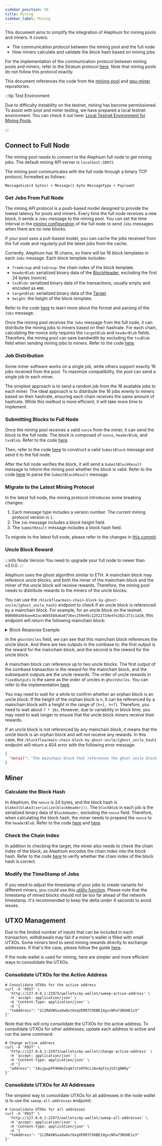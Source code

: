 ```yaml
---
sidebar_position: 50
title: Mining
sidebar_label: Mining
---
```



This document aims to simplify the integration of Alephium for mining pools and miners. It covers:

- The communication protocol between the mining pool and the full node
- How miners calculate and validate the block hash based on mining jobs

For the implementation of the communication protocol between mining pools and miners, refer to the Stratum protocol [here](/mining/alephium-stratum.md). Note that mining pools do not follow this protocol exactly.

This document references the code from the [mining-pool](https://github.com/alephium/mining-pool) and [gpu-miner](https://github.com/alephium/gpu-miner) repositories.

:::tip Test Environment

Due to difficulty instability on the testnet, mining has become permissioned. To assist with pool and miner testing, we have prepared a local testnet environment. You can check it out here: [Local Testnet Environment for Mining Pools](https://github.com/alephium/alephium-stack/tree/master/mining-pool-local-testnet).

:::

## Connect to Full Node

The mining pool needs to connect to the Alephium full node to get mining jobs. The default mining API server is `localhost:10973`.

The mining pool communicates with the full node through a binary TCP protocol, formatted as follows:

```
MessageSize(4 bytes) + Message(1 byte MessageType + Payload)
```

### Get Jobs From Full Node

The mining API protocol is a push-based model designed to provide the lowest latency for pools and miners. Every time the full node receives a new block, it sends a `Jobs` message to the mining pool. You can set the time interval in the [mining configuration](https://github.com/alephium/alephium/blob/master/flow/src/main/resources/system_prod.conf.tmpl#L6) of the full node to send `Jobs` messages when there are no new blocks.

If your pool uses a pull-based model, you can cache the jobs received from the full node and regularly pull the latest jobs from the cache.

Currently, Alephium has 16 chains, so there will be 16 block templates in each `Jobs` message. Each block template includes:

- `fromGroup` and `toGroup`: the chain index of the block template.
- `headerBlob`: serialized binary data of the [BlockHeader](https://github.com/alephium/alephium/blob/master/protocol/src/main/scala/org/alephium/protocol/model/BlockHeader.scala#L28), excluding the first 24 bytes (nonce).
- `txsBlob`: serialized binary data of the transactions, usually empty and encoded as `#00`.
- `targetBlob`: serialized binary data of the [Target](https://github.com/alephium/alephium/blob/master/protocol/src/main/scala/org/alephium/protocol/model/Target.scala#L32).
- `height`: the height of the block template.

Refer to the code [here](https://github.com/alephium/mining-pool/blob/master/lib/messages.js) to learn more about the format and parsing of the `Jobs` message.

Once the mining pool receives the `Jobs` message from the full node, it can distribute the mining jobs to miners based on their hashrate. For each chain, calculating the nonce only requires the `targetBlob` and `headerBlob` fields. Therefore, the mining pool can save bandwidth by excluding the `txsBlob` field when sending mining jobs to miners. Refer to the code [here](https://github.com/alephium/mining-pool/blob/master/lib/blockTemplate.js#L51).

### Job Distribution

Some miner software works on a single job, while others support exactly 16 jobs received from the pool. To maximize compatibility, the pool can send a single job to each miner.

The simplest approach is to send a random job from the 16 available jobs to each miner. The ideal approach is to distribute the 16 jobs evenly to miners based on their hashrate, ensuring each chain receives the same amount of hashrate. While this method is more efficient, it will take more time to implement.

### Submitting Blocks to Full Node

Once the mining pool receives a valid `nonce` from the miner, it can send the block to the full node. The block is composed of `nonce`, `headerBlob`, and `txsBlob`. Refer to the code [here](https://github.com/alephium/mining-pool/blob/master/lib/pool.js#L119).

Then, refer to the code [here](https://github.com/alephium/mining-pool/blob/master/lib/daemon.js#L49) to construct a valid `SubmitBlock` message and send it to the full node.

After the full node verifies the block, it will send a `SubmitBlockResult` message to inform the mining pool whether the block is valid. Refer to the code [here](https://github.com/alephium/mining-pool/blob/master/lib/messages.js#L77) to parse the `SubmitBlockResult` message.

### Migrate to the Latest Mining Protocol

In the latest full node, the mining protocol introduces some breaking changes:

1. Each message type includes a version number. The current mining protocol version is `1`.
2. The `Job` message includes a block height field.
3. The `SubmitResult` message includes a block hash field.

To migrate to the latest full node, please refer to the changes in [this commit](https://github.com/alephium/mining-pool/pull/66/commits/eacc46188b2f34245d510e59d1bf1e9f256ec611).

### Uncle Block Reward

:::info Node Version
You need to upgrade your full node to newer than v3.0.0.
:::

Alephium uses the ghost algorithm similar to ETH. A mainchain block may reference uncle blocks, and both the miner of the mainchain block and the miner of the uncle block will receive rewards. Therefore, the mining pool needs to distribute rewards to the miners of the uncle blocks.

You can use the `/blockflow/main-chain-block-by-ghost-uncle/{ghost_uncle_hash}` endpoint to check if an uncle block is referenced by a mainchain block. For example, for an uncle block on the testnet: `000000a564aee62ac46855b0a6a0736ec259e95c1252272de4fe202c371c1a20`, this endpoint will return the following mainchain block:

<details>
<summary>Block Response Example</summary>
<p>
```javascript
{
  "hash":"00000076f4adf5ee7ff91e0fda7088e12c8bdd1553b3c95288c37d04ad1ee3d0",
  "timestamp":1716261007992,
  "chainFrom":0,
  "chainTo":0,
  "height":632961,
  "deps":[
    "00000033dad20af73f09c29f7e6333854fb44b1c8a82c0cf448fffe5eec4a1a5",
    "00000054404bfb8fc397d95203e9d09732a284c666ff508d0f90fd96fccd067a",
    "0000007739e8c65d39a03cb73ab1f6ae17f9de4b67e97a8b43f7e0ab8c0819ff",
    "0000004d45095dd2114fdbda7cc20575f547e508e5599aa388d4dcee4e01be30",
    "000000162f5f3463e8ac4a27cb7a63abafd234a234e2f956f63f5f7744f0a581",
    "0000002151846d02557e6008cdc314a946d29216ed2930c04ecac978bd600472",
    "00000075dcf3ed177ce0d161cc93c5f747d5f3688ba962dd928120119c4bc383"
  ],
  "transactions":[ ... ],
  "nonce":"c04744ecf7889f3de49a1cef5fa994931dc7b95b607893be",
  "version":0,
  "depStateHash":"3bbd325821f969797b5284d47dfca956feced089aa69420027601c1817a77573",
  "txsHash":"015be6536b6e97da140151cbadd75f6c2768ed7854c3632b86f88ec0a473218e",
  "target":"1de4161a",
  "ghostUncles":[
    {
      "blockHash":"000000a564aee62ac46855b0a6a0736ec259e95c1252272de4fe202c371c1a20",
      "miner":"1AuWeE5Cwt2ES3473qnpKFV96z57CYL6mbTY7hva9Xz3h"
    }
  ]
}
```
</p>
</details>

In the `ghostUncles` field, we can see that this mainchain block references the uncle block. And there are two outputs in the coinbase tx: the first output is the reward for the mainchain block, and the second is the reward for the uncle block.

A mainchain block can reference up to two uncle blocks. The first output of the coinbase transaction is the reward for the mainchain block, and the subsequent outputs are the uncle rewards. The order of uncle rewards in `fixedOutputs` is the same as the order of uncles in `ghostUncles`. You can refer to the implementation [here](https://github.com/alephium/mining-pool/blob/9b87dc4eceaab90911998a2ac36165bdfa30572f/lib/shareProcessor.js#L149).

You may need to wait for a while to confirm whether an orphan block is an uncle block. If the height of the orphan block is `h`, it can be referenced by a mainchain block with a height in the range of `[h+1, h+7]`. Therefore, you need to wait about `7 * 16s`. However, due to variability in block time, you may need to wait longer to ensure that the uncle block miners receive their rewards.

If an uncle block is not referenced by any mainchain block, it means that the uncle block is an orphan block and will not receive any rewards. In this case, the `/blockflow/main-chain-block-by-ghost-uncle/{ghost_uncle_hash}` endpoint will return a 404 error with the following error message:

```json
{
  "detail": "The mainchain block that references the ghost uncle block {ghost_uncle_hash} not found"
}
```

## Miner

### Calculate the Block Hash

In Alephium, the `nonce` is 24 bytes, and the block hash is `blake3(blake3(serialize(blockHeader)))`. The `blockBlob` in each job is the serialized binary data of `BlockHeader`, excluding the `nonce` field. Therefore, when calculating the block hash, the miner needs to prepend the `nonce` to the `headerBlob`. Refer to the code [here](https://github.com/alephium/gpu-miner/blob/master/src/worker.h#L135) and [here](https://github.com/alephium/gpu-miner/blob/master/src/blake3/original-blake.hpp#L314).

### Check the Chain Index

In addition to checking the target, the miner also needs to check the chain index of the block, as Alephium encodes the chain index into the block hash. Refer to the code [here](https://github.com/alephium/gpu-miner/blob/master/src/blake3/original-blake.hpp#LL303C2-L303C2) to verify whether the chain index of the block hash is correct.

### Modify the TimeStamp of Jobs

If you need to adjust the timestamp of your jobs to create variants for different miners, you could use this [utility function](https://github.com/alephium/mining-pool/blob/80d252e6fcb5b1182a69b5fb4f06f9f5806f1144/lib/messages.js#L91-L99). Please note that the timestamp of mined blocks should not be too far ahead of the network timestamp. It's recommended to keep the delta under 4 seconds to avoid issues.

## UTXO Management

Due to the limited number of inputs that can be included in each transaction, withdrawals may fail if a miner's wallet is filled with small UTXOs. Some miners tend to send mining rewards directly to exchange addresses. If that's the case, please follow the guide [here](/integration/exchange#utxo-management).

If the node wallet is used for mining, here are simpler and more efficient ways to consolidate the UTXOs.

### Consolidate UTXOs for the Active Address

```shell
# Consolidate UTXOs for the active address
curl -X 'POST' \
  'http://127.0.0.1:22973/wallets/my-wallet/sweep-active-address' \
  -H 'accept: application/json' \
  -H 'Content-Type: application/json' \
  -d '{
  "toAddress": "1C2RAVWSuaXw8xtUxqVERR7ChKBE1XgscNFw73NSHE1v3"
}'
```

Note that this will only consolidate the UTXOs for the active address. To consolidate UTXOs for other addresses, update each address to active and run the same command.

```shell
# Change active address
curl -X 'POST' \
  'http://127.0.0.1:22973/wallets/my-wallet/change-active-address' \
  -H 'accept: application/json' \
  -H 'Content-Type: application/json' \
  -d '{
  "address": "1AujpupFP4KWeZvqA7itsHY9cLJmx4qTzojVZrg8W9y"
}'
```

### Consolidate UTXOs for All Addresses

The simplest way to consolidate UTXOs for all addresses in the node wallet is to use the `sweep-all-addresses` endpoint:

```shell
# Consolidate UTXOs for all addresses
curl -X 'POST' \
  'http://127.0.0.1:22973/wallets/my-wallet/sweep-all-addresses' \
  -H 'accept: application/json' \
  -H 'Content-Type: application/json' \
  -d '{
  "toAddress": "1C2RAVWSuaXw8xtUxqVERR7ChKBE1XgscNFw73NSHE1v3"
}'
```
